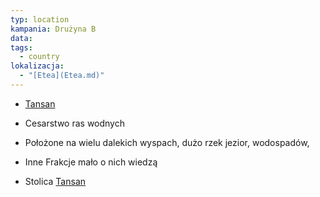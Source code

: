 ```yaml
---
typ: location
kampania: Drużyna B
data: 
tags:
  - country
lokalizacja:
  - "[Etea](Etea.md)"
---
```

- [Tansan](./Tansan.md)

- Cesarstwo ras wodnych
- Położone na wielu dalekich wyspach, dużo rzek jezior, wodospadów,
- Inne Frakcje mało o nich wiedzą
- Stolica [Tansan](./Tansan.md)